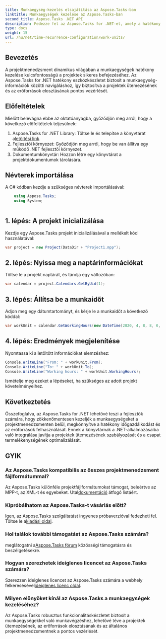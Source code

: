 ```yaml
---
title: Munkaegység-kezelés elsajátítása az Aspose.Tasks-ban
linktitle: Munkaegységek kezelése az Aspose.Tasks-ban
second_title: Aspose.Tasks .NET API
description: Fedezze fel az Aspose.Tasks for .NET-et, amely a hatékony projektmenedzsment hatékony könyvtára. Az erőforrások optimális kihasználása érdekében precízen kezelje a munkaegységeket.
type: docs
weight: 15
url: /hu/net/time-recurrence-configuration/work-units/
---
```

## Bevezetés
A projektmenedzsment dinamikus világában a munkaegységek hatékony kezelése kulcsfontosságú a projektek sikeres befejezéséhez. Az Aspose.Tasks for .NET hatékony eszközkészletet biztosít a munkaegység-információk közötti navigáláshoz, így biztosítva a projektek ütemezésének és az erőforrások elosztásának pontos vezérlését.
## Előfeltételek
Mielőtt belevágna ebbe az oktatóanyagba, győződjön meg arról, hogy a következő előfeltételek teljesülnek:
1.  Aspose.Tasks for .NET Library: Töltse le és telepítse a könyvtárat a[letöltési link](https://releases.aspose.com/tasks/net/).
2. Fejlesztői környezet: Győződjön meg arról, hogy be van állítva egy működő .NET fejlesztői környezet.
3. Dokumentumkönyvtár: Hozzon létre egy könyvtárat a projektdokumentumok tárolására.
## Névterek importálása
A C# kódban kezdje a szükséges névterek importálásával:
```csharp
    using Aspose.Tasks;
    using System;
    
```
## 1. lépés: A projekt inicializálása
Kezdje egy Aspose.Tasks projekt inicializálásával a mellékelt kód használatával:
```csharp
var project = new Project(DataDir + "Project1.mpp");
```
## 2. lépés: Nyissa meg a naptárinformációkat
Töltse le a projekt naptárát, és tárolja egy változóban:
```csharp
var calendar = project.Calendars.GetByUid(1);
```
## 3. lépés: Állítsa be a munkaidőt
Adjon meg egy dátumtartományt, és kérje le a munkaidőt a következő kóddal:
```csharp
var workUnit = calendar.GetWorkingHours(new DateTime(2020, 4, 8, 8, 0, 0), new DateTime(2020, 4, 9, 17, 0, 0));
```
## 4. lépés: Eredmények megjelenítése
Nyomtassa ki a letöltött információkat elemzéshez:
```csharp
Console.WriteLine("From: " + workUnit.From);
Console.WriteLine("To: " + workUnit.To);
Console.WriteLine("Working hours: " + workUnit.WorkingHours);
```
Ismételje meg ezeket a lépéseket, ha szükséges az adott projekt követelményeihez.
## Következtetés
Összefoglalva, az Aspose.Tasks for .NET lehetővé teszi a fejlesztők számára, hogy zökkenőmentesen kezeljék a munkaegységeket a projektmenedzsmenten belül, megkönnyítve a hatékony időgazdálkodást és az erőforrások felhasználását. Ennek a könyvtárnak a .NET-alkalmazásaiba való integrálása javítja a projektek ütemezésének szabályozását és a csapat termelékenységének optimalizálását.
## GYIK
### Az Aspose.Tasks kompatibilis az összes projektmenedzsment fájlformátummal?
 Az Aspose.Tasks különféle projektfájlformátumokat támogat, beleértve az MPP-t, az XML-t és egyebeket. Utal[dokumentáció](https://reference.aspose.com/tasks/net/) átfogó listáért.
### Kipróbálhatom az Aspose.Tasks-t vásárlás előtt?
Igen, az Aspose.Tasks szolgáltatást ingyenes próbaverzióval fedezheti fel. Töltse le a[kiadási oldal](https://releases.aspose.com/).
### Hol találok további támogatást az Aspose.Tasks számára?
 meglátogatni a[Aspose.Tasks fórum](https://forum.aspose.com/c/tasks/15) közösségi támogatásra és beszélgetésekre.
### Hogyan szerezhetek ideiglenes licencet az Aspose.Tasks számára?
 Szerezzen ideiglenes licencet az Aspose.Tasks számára a webhely felkeresésével[ideiglenes licenc oldal](https://purchase.aspose.com/temporary-license/).
### Milyen előnyöket kínál az Aspose.Tasks a munkaegységek kezeléséhez?
Az Aspose.Tasks robusztus funkcionalitáskészletet biztosít a munkaegységekkel való munkavégzéshez, lehetővé téve a projektek ütemezésének, az erőforrások elosztásának és az általános projektmenedzsmentnek a pontos vezérlését.